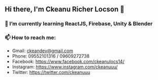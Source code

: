 ## Hi there, I'm Ckeanu Richer Locson 👋

<!--
### 👨‍💻 I’m a computer science student in Western Mindanao State University
-->
### 🌱 I’m currently learning ReactJS, Firebase, Unity & Blender
### 📫 How to reach me:
- Gmail: ckeandev@gmail.com
- Phone: 09552101316 / 09609272738
- Facebook: https://www.facebook.com/ckeanulocs14/
- Instagram: https://www.instagram.com/ckeanuuu/
- Twitter: https://twitter.com/ckeanuuu



<!--
### 😄 Pronouns: He/His
- ⚡ Fun fact: 
 - 👯 I’m looking to collaborate on ...
- 🤔 I’m looking for help with ...
- 💬 Ask me about ...
-->
